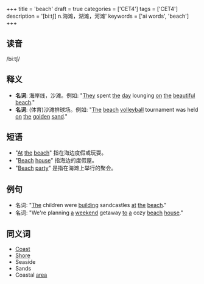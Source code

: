 +++
title = 'beach'
draft = true
categories = ['CET4']
tags = ['CET4']
description = '[biːt∫] n.海滩，湖滩，河滩'
keywords = ['ai words', 'beach']
+++

## 读音
/biːtʃ/

## 释义
- **名词**: 海岸线，沙滩。例如: "[They](/post/they/) spent [the](/post/the/) [day](/post/day/) lounging [on](/post/on/) [the](/post/the/) [beautiful](/post/beautiful/) [beach](/post/beach/)."
- **名词**: (体育)沙滩排球场。例如: "[The](/post/the/) [beach](/post/beach/) [volleyball](/post/volleyball/) tournament was held [on](/post/on/) [the](/post/the/) [golden](/post/golden/) [sand](/post/sand/)."

## 短语
- "[At](/post/at/) [the](/post/the/) [beach](/post/beach/)" 指在海边度假或玩耍。
- "[Beach](/post/beach/) [house](/post/house/)" 指海边的度假屋。
- "[Beach](/post/beach/) [party](/post/party/)" 是指在海滩上举行的聚会。

## 例句
- 名词: "[The](/post/the/) children were [building](/post/building/) sandcastles [at](/post/at/) [the](/post/the/) [beach](/post/beach/)."
- 名词: "We're planning [a](/post/a/) [weekend](/post/weekend/) getaway [to](/post/to/) [a](/post/a/) cozy [beach](/post/beach/) [house](/post/house/)."

## 同义词
- [Coast](/post/coast/)
- [Shore](/post/shore/)
- Seaside
- Sands
- Coastal [area](/post/area/)

